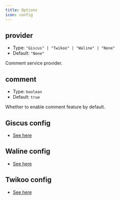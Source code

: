 ```yaml
---
title: Options
icon: config
---
```


## provider

- Type: `"Giscus" | "Twikoo" | "Waline" | "None"`
- Default: `"None"`

Comment service provider.

## comment

- Type: `boolean`
- Default: `true`

Whether to enable comment feature by default.

## Giscus config

- [See here](giscus.md)

## Waline config

- [See here](waline.md)

## Twikoo config

- [See here](twikoo.md)
